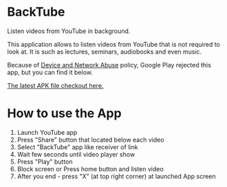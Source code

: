 # BackTube
Listen videos from YouTube in background.

This application allows to listen videos from YouTube that is not required to look at. It is such as lectures, seminars, audiobooks and even music.

Because of [Device and Network Abuse](https://play.google.com/about/privacy-security/device-network-abuse/) policy, Google Play rejected this app, but you can find it below.

[The latest APK file checkout here.](https://github.com/RollnCode/BackTube/releases/tag/1.0511-12)

# How to use the App

1. Launch YouTube app
2. Press "Share" button that located below each video
3. Select "BackTube" app like receiver of link
4. Wait few seconds until video player show
5. Press "Play" button
6. Block screen or Press home button and listen video
7. After you end - press "X" (at top right corner) at launched App screen

